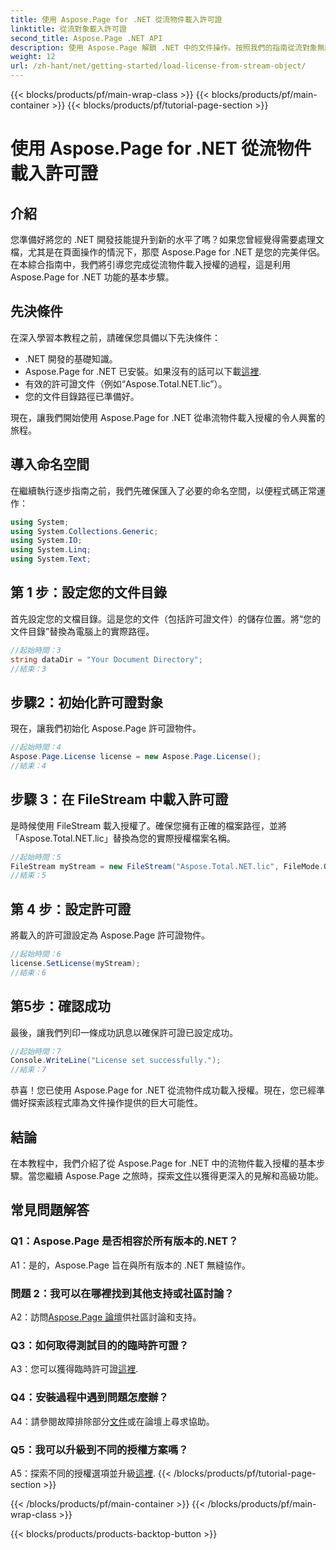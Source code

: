 ```yaml
---
title: 使用 Aspose.Page for .NET 從流物件載入許可證
linktitle: 從流對象載入許可證
second_title: Aspose.Page .NET API
description: 使用 Aspose.Page 解鎖 .NET 中的文件操作。按照我們的指南從流對象無縫載入許可證。
weight: 12
url: /zh-hant/net/getting-started/load-license-from-stream-object/
---
```


{{< blocks/products/pf/main-wrap-class >}}
{{< blocks/products/pf/main-container >}}
{{< blocks/products/pf/tutorial-page-section >}}

# 使用 Aspose.Page for .NET 從流物件載入許可證

## 介紹

您準備好將您的 .NET 開發技能提升到新的水平了嗎？如果您曾經覺得需要處理文檔，尤其是在頁面操作的情況下，那麼 Aspose.Page for .NET 是您的完美伴侶。在本綜合指南中，我們將引導您完成從流物件載入授權的過程，這是利用 Aspose.Page for .NET 功能的基本步驟。

## 先決條件

在深入學習本教程之前，請確保您具備以下先決條件：

- .NET 開發的基礎知識。
-  Aspose.Page for .NET 已安裝。如果沒有的話可以下載[這裡](https://releases.aspose.com/page/net/).
- 有效的許可證文件（例如“Aspose.Total.NET.lic”）。
- 您的文件目錄路徑已準備好。

現在，讓我們開始使用 Aspose.Page for .NET 從串流物件載入授權的令人興奮的旅程。

## 導入命名空間

在繼續執行逐步指南之前，我們先確保匯入了必要的命名空間，以便程式碼正常運作：

```csharp
using System;
using System.Collections.Generic;
using System.IO;
using System.Linq;
using System.Text;
```

## 第 1 步：設定您的文件目錄

首先設定您的文檔目錄。這是您的文件（包括許可證文件）的儲存位置。將“您的文件目錄”替換為電腦上的實際路徑。

```csharp
//起始時間：3
string dataDir = "Your Document Directory";
//結束：3
```

## 步驟2：初始化許可證對象

現在，讓我們初始化 Aspose.Page 許可證物件。

```csharp
//起始時間：4
Aspose.Page.License license = new Aspose.Page.License();
//結束：4
```

## 步驟 3：在 FileStream 中載入許可證

是時候使用 FileStream 載入授權了。確保您擁有正確的檔案路徑，並將「Aspose.Total.NET.lic」替換為您的實際授權檔案名稱。

```csharp
//起始時間：5
FileStream myStream = new FileStream("Aspose.Total.NET.lic", FileMode.Open);
//結束：5
```

## 第 4 步：設定許可證

將載入的許可證設定為 Aspose.Page 許可證物件。

```csharp
//起始時間：6
license.SetLicense(myStream);
//結束：6
```

## 第5步：確認成功

最後，讓我們列印一條成功訊息以確保許可證已設定成功。

```csharp
//起始時間：7
Console.WriteLine("License set successfully.");
//結束：7
```

恭喜！您已使用 Aspose.Page for .NET 從流物件成功載入授權。現在，您已經準備好探索該程式庫為文件操作提供的巨大可能性。

## 結論

在本教程中，我們介紹了從 Aspose.Page for .NET 中的流物件載入授權的基本步驟。當您繼續 Aspose.Page 之旅時，探索[文件](https://reference.aspose.com/page/net/)以獲得更深入的見解和高級功能。

## 常見問題解答

### Q1：Aspose.Page 是否相容於所有版本的.NET？

A1：是的，Aspose.Page 旨在與所有版本的 .NET 無縫協作。

### 問題 2：我可以在哪裡找到其他支持或社區討論？

 A2：訪問[Aspose.Page 論壇](https://forum.aspose.com/c/page/39)供社區討論和支持。

### Q3：如何取得測試目的的臨時許可證？

 A3：您可以獲得臨時許可證[這裡](https://purchase.aspose.com/temporary-license/).

### Q4：安裝過程中遇到問題怎麼辦？

 A4：請參閱故障排除部分[文件](https://reference.aspose.com/page/net/)或在論壇上尋求協助。

### Q5：我可以升級到不同的授權方案嗎？

 A5：探索不同的授權選項並升級[這裡](https://purchase.aspose.com/buy).
{{< /blocks/products/pf/tutorial-page-section >}}

{{< /blocks/products/pf/main-container >}}
{{< /blocks/products/pf/main-wrap-class >}}

{{< blocks/products/products-backtop-button >}}

